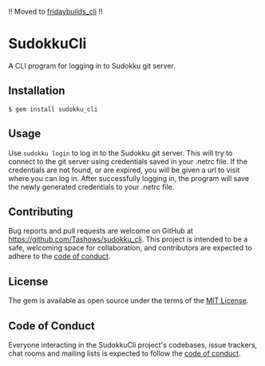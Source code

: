!! Moved to [fridaybuilds_cli](https://github.com/FridayBuilds/fridaybuilds_cli) !!

# SudokkuCli

A CLI program for logging in to Sudokku git server.

## Installation

    $ gem install sudokku_cli

## Usage

Use `sudokku login` to log in to the Sudokku git server. This will try to connect to the git server using credentials saved
in your .netrc file. If the credentials are not found, or are expired, you will be given a url to visit where you can log in.
After successfully logging in, the program will save the newly generated credentials to your .netrc file.

[//]: # (## Development)

[//]: # ()
[//]: # (After checking out the repo, run `bin/setup` to install dependencies. Then, run `rake test` to run the tests. You can also run `bin/console` for an interactive prompt that will allow you to experiment.)

[//]: # ()
[//]: # (To install this gem onto your local machine, run `bundle exec rake install`. To release a new version, update the version number in `version.rb`, and then run `bundle exec rake release`, which will create a git tag for the version, push git commits and the created tag, and push the `.gem` file to [rubygems.org]&#40;https://rubygems.org&#41;.)

## Contributing

Bug reports and pull requests are welcome on GitHub at https://github.com/Tashows/sudokku_cli. This project is intended to be a safe, welcoming space for collaboration, and contributors are expected to adhere to the [code of conduct](https://github.com/Tashows/sudokku_cli/blob/main/CODE_OF_CONDUCT.md).

## License

The gem is available as open source under the terms of the [MIT License](https://opensource.org/licenses/MIT).

## Code of Conduct

Everyone interacting in the SudokkuCli project's codebases, issue trackers, chat rooms and mailing lists is expected to follow the [code of conduct](https://github.com/Tashows/sudokku_cli/blob/main/CODE_OF_CONDUCT.md).
